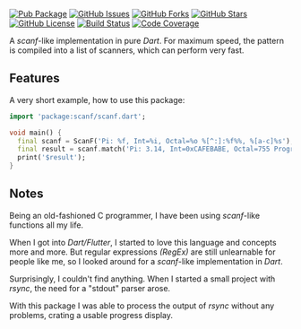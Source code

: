 <!--
This README describes the package. If you publish this package to pub.dev,
this README's contents appear on the landing page for your package.

For information about how to write a good package README, see the guide for
[writing package pages](https://dart.dev/guides/libraries/writing-package-pages).

For general information about developing packages, see the Dart guide for
[creating packages](https://dart.dev/guides/libraries/create-library-packages)
and the Flutter guide for
[developing packages and plugins](https://flutter.dev/developing-packages).
-->

[![Pub Package](https://img.shields.io/pub/v/scanf.svg)](https://pub.dev/packages/scanf)
[![GitHub Issues](https://img.shields.io/github/issues/UlfBierkaemper/dart_scanf.svg)](https://github.com/UlfBierkaemper/dart_scanf/issues)
[![GitHub Forks](https://img.shields.io/github/forks/UlfBierkaemper/dart_scanf.svg)](https://github.com/UlfBierkaemper/dart_scanf/network)
[![GitHub Stars](https://img.shields.io/github/stars/UlfBierkaemper/dart_scanf.svg)](https://github.com/UlfBierkaemper/dart_scanf/stargazers)
[![GitHub License](https://img.shields.io/badge/license-MIT-blue.svg)](https://raw.githubusercontent.com/UlfBierkaemper/dart_scanf/main/LICENSE)
[![Build Status](https://github.com/UlfBierkaemper/dart_scanf/actions/workflows/dart.yml/badge.svg?branch=main)](https://github.com/UlfBierkaemper/dart_scanf/actions)
[![Code Coverage](https://codecov.io/gh/UlfBierkaemper/dart_scanf/branch/main/graph/badge.svg?token=2yW74MVgun)](https://codecov.io/gh/UlfBierkaemper/dart_scanf)

A *scanf*-like implementation in pure *Dart*. For maximum speed, the pattern is
compiled into a list of scanners, which can perform very fast.

## Features

A very short example, how to use this package:

```Dart
import 'package:scanf/scanf.dart';

void main() {
  final scanf = ScanF('Pi: %f, Int=%i, Octal=%o %[^:]:%f%%, %[a-c]%s');
  final result = scanf.match('Pi: 3.14, Int=0xCAFEBABE, Octal=755 Progress:34.2%, abcdef');
  print('$result');
}
```

## Notes

Being an old-fashioned C programmer, I have been using *scanf*-like functions all my life.

When I got into *Dart/Flutter*, I started to love this language and concepts more and more.
But regular expressions *(RegEx)* are still unlearnable for people like me,
so I looked around for a *scanf*-like implementation in *Dart*.

Surprisingly, I couldn't find anything. When I started a small project with *rsync*, the need for a
"stdout" parser arose.

With this package I was able to process the output of *rsync* without any problems, crating a usable progress display.
